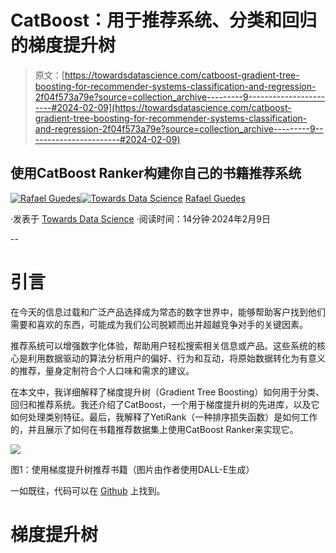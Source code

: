 # CatBoost：用于推荐系统、分类和回归的梯度提升树

> 原文：[https://towardsdatascience.com/catboost-gradient-tree-boosting-for-recommender-systems-classification-and-regression-2f04f573a79e?source=collection_archive---------9-----------------------#2024-02-09](https://towardsdatascience.com/catboost-gradient-tree-boosting-for-recommender-systems-classification-and-regression-2f04f573a79e?source=collection_archive---------9-----------------------#2024-02-09)

## 使用CatBoost Ranker构建你自己的书籍推荐系统

[](https://medium.com/@rjguedes?source=post_page---byline--2f04f573a79e--------------------------------)[![Rafael Guedes](../Images/b3d000b3bce0113d2b2727e84db04870.png)](https://medium.com/@rjguedes?source=post_page---byline--2f04f573a79e--------------------------------)[](https://towardsdatascience.com/?source=post_page---byline--2f04f573a79e--------------------------------)[![Towards Data Science](../Images/a6ff2676ffcc0c7aad8aaf1d79379785.png)](https://towardsdatascience.com/?source=post_page---byline--2f04f573a79e--------------------------------) [Rafael Guedes](https://medium.com/@rjguedes?source=post_page---byline--2f04f573a79e--------------------------------)

·发表于 [Towards Data Science](https://towardsdatascience.com/?source=post_page---byline--2f04f573a79e--------------------------------) ·阅读时间：14分钟·2024年2月9日

--

# 引言

在今天的信息过载和广泛产品选择成为常态的数字世界中，能够帮助客户找到他们需要和喜欢的东西，可能成为我们公司脱颖而出并超越竞争对手的关键因素。

推荐系统可以增强数字化体验，帮助用户轻松搜索相关信息或产品。这些系统的核心是利用数据驱动的算法分析用户的偏好、行为和互动，将原始数据转化为有意义的推荐，量身定制符合个人口味和需求的建议。

在本文中，我详细解释了梯度提升树（Gradient Tree Boosting）如何用于分类、回归和推荐系统。我还介绍了CatBoost，一个用于梯度提升树的先进库，以及它如何处理类别特征。最后，我解释了YetiRank（一种排序损失函数）是如何工作的，并且展示了如何在书籍推荐数据集上使用CatBoost Ranker来实现它。

![](../Images/6de969836707dda1ac9d0d1a71f99100.png)

图1：使用梯度提升树推荐书籍（图片由作者使用DALL-E生成）

一如既往，代码可以在 [Github](https://github.com/rjguedes8/catboost_ranker) 上找到。

# 梯度提升树
